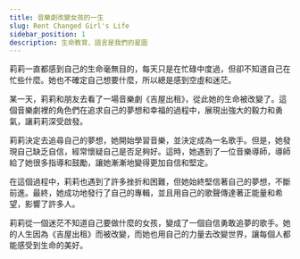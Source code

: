 ```yaml
---
title: 音樂劇改變女孩的一生
slug: Rent Changed Girl's Life
sidebar_position: 1
description: 生命教育、語言是我們的星圖
---
```


莉莉一直都感到自己的生命毫無目的，每天只是在忙碌中度過，但卻不知道自己在忙些什麼。她也不確定自己想要什麼，所以總是感到空虛和迷茫。

某一天，莉莉和朋友去看了一場音樂劇《吉屋出租》，從此她的生命被改變了。這個音樂劇裡的角色們在追求自己的夢想和幸福的過程中，展現出強大的毅力和勇氣，讓莉莉深受啟發。

莉莉決定去追尋自己的夢想，她開始學習音樂，並決定成為一名歌手。但是，她發現自己缺乏自信，經常懷疑自己是否足夠好。這時，她遇到了一位音樂導師，導師給了她很多指導和鼓勵，讓她漸漸地變得更加自信和堅定。

在這個過程中，莉莉也遇到了許多挫折和困難，但她始終堅信著自己的夢想，不斷前進。最終，她成功地發行了自己的專輯，並且用自己的歌聲傳達著正能量和希望，影響了許多人。

莉莉從一個迷茫不知道自己要做什麼的女孩，變成了一個自信勇敢追夢的歌手。她的人生因為《吉屋出租》而被改變，而她也用自己的力量去改變世界，讓每個人都能感受到生命的美好。